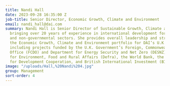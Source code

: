 ```yaml
---
title: Nandi Hall
date: 2023-09-28 16:35:00 Z
job-title: Senior Director, Economic Growth, Climate and Environment
email: nandi_hall@dai.com
summary: Nandi Hall is Senior Director of Sustainable Growth, Climate and Environment,
  bringing over 20 years of experience in international development for the private
  and non-governmental sectors. She provides overall leadership and strategy across
  the Economic Growth, Climate and Environment portfolio for DAI’s U.K. business unit,
  including projects funded by the U.K. Government’s Foreign, Commonwealth & Development
  Office (FCDO) and Department for Energy Security and Net Zero (DESNZ), the Department
  for Environment, Food and Rural Affairs (Defra), the World Bank, the Swiss Agency
  for Development Cooperation, and British International Investment (BII).
image: "/uploads/Hall,%20Nandi%204.jpg"
group: Management
sort-order: 4
---
```


